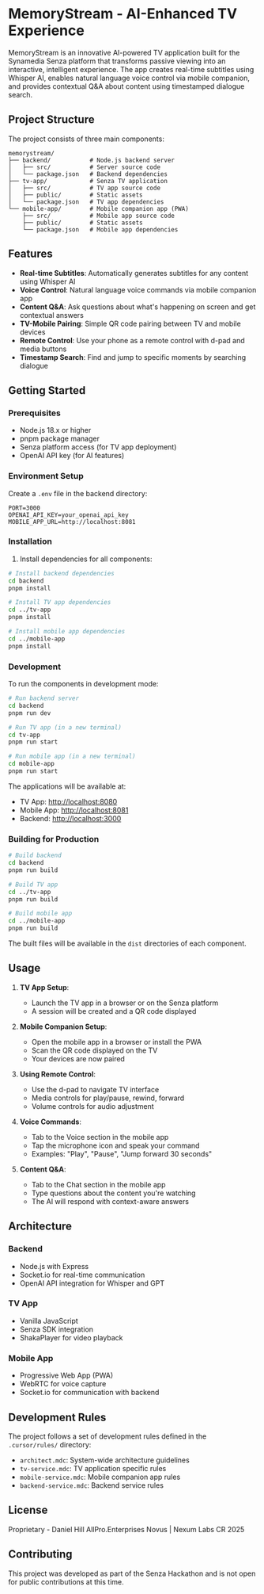 # MemoryStream - AI-Enhanced TV Experience

MemoryStream is an innovative AI-powered TV application built for the Synamedia Senza platform that transforms passive viewing into an interactive, intelligent experience. The app creates real-time subtitles using Whisper AI, enables natural language voice control via mobile companion, and provides contextual Q&A about content using timestamped dialogue search.

## Project Structure

The project consists of three main components:

```
memorystream/
├── backend/           # Node.js backend server
│   ├── src/           # Server source code
│   └── package.json   # Backend dependencies
├── tv-app/            # Senza TV application
│   ├── src/           # TV app source code
│   ├── public/        # Static assets
│   └── package.json   # TV app dependencies
└── mobile-app/        # Mobile companion app (PWA)
    ├── src/           # Mobile app source code
    ├── public/        # Static assets
    └── package.json   # Mobile app dependencies
```

## Features

- **Real-time Subtitles**: Automatically generates subtitles for any content using Whisper AI
- **Voice Control**: Natural language voice commands via mobile companion app
- **Content Q&A**: Ask questions about what's happening on screen and get contextual answers
- **TV-Mobile Pairing**: Simple QR code pairing between TV and mobile devices
- **Remote Control**: Use your phone as a remote control with d-pad and media buttons
- **Timestamp Search**: Find and jump to specific moments by searching dialogue

## Getting Started

### Prerequisites

- Node.js 18.x or higher
- pnpm package manager
- Senza platform access (for TV app deployment)
- OpenAI API key (for AI features)

### Environment Setup

Create a `.env` file in the backend directory:

```
PORT=3000
OPENAI_API_KEY=your_openai_api_key
MOBILE_APP_URL=http://localhost:8081
```

### Installation

1. Install dependencies for all components:

```bash
# Install backend dependencies
cd backend
pnpm install

# Install TV app dependencies
cd ../tv-app
pnpm install

# Install mobile app dependencies
cd ../mobile-app
pnpm install
```

### Development

To run the components in development mode:

```bash
# Run backend server
cd backend
pnpm run dev

# Run TV app (in a new terminal)
cd tv-app
pnpm run start

# Run mobile app (in a new terminal)
cd mobile-app
pnpm run start
```

The applications will be available at:
- TV App: [http://localhost:8080](http://localhost:8080)
- Mobile App: [http://localhost:8081](http://localhost:8081)
- Backend: [http://localhost:3000](http://localhost:3000)

### Building for Production

```bash
# Build backend
cd backend
pnpm run build

# Build TV app
cd ../tv-app
pnpm run build

# Build mobile app
cd ../mobile-app
pnpm run build
```

The built files will be available in the `dist` directories of each component.

## Usage

1. **TV App Setup**:
   - Launch the TV app in a browser or on the Senza platform
   - A session will be created and a QR code displayed

2. **Mobile Companion Setup**:
   - Open the mobile app in a browser or install the PWA
   - Scan the QR code displayed on the TV
   - Your devices are now paired

3. **Using Remote Control**:
   - Use the d-pad to navigate TV interface
   - Media controls for play/pause, rewind, forward
   - Volume controls for audio adjustment

4. **Voice Commands**:
   - Tab to the Voice section in the mobile app
   - Tap the microphone icon and speak your command
   - Examples: "Play", "Pause", "Jump forward 30 seconds"

5. **Content Q&A**:
   - Tab to the Chat section in the mobile app
   - Type questions about the content you're watching
   - The AI will respond with context-aware answers

## Architecture

### Backend

- Node.js with Express
- Socket.io for real-time communication
- OpenAI API integration for Whisper and GPT

### TV App

- Vanilla JavaScript
- Senza SDK integration
- ShakaPlayer for video playback

### Mobile App

- Progressive Web App (PWA)
- WebRTC for voice capture
- Socket.io for communication with backend

## Development Rules

The project follows a set of development rules defined in the `.cursor/rules/` directory:

- `architect.mdc`: System-wide architecture guidelines
- `tv-service.mdc`: TV application specific rules
- `mobile-service.mdc`: Mobile companion app rules
- `backend-service.mdc`: Backend service rules

## License

Proprietary - Daniel Hill AllPro.Enterprises Novus | Nexum Labs CR 2025

## Contributing

This project was developed as part of the Senza Hackathon and is not open for public contributions at this time. 